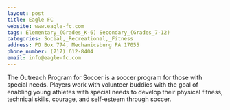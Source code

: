 ```yaml
---
layout: post
title: Eagle FC
website: www.eagle-fc.com
tags: Elementary_(Grades_K-6) Secondary_(Grades_7-12)
categories: Social,_Recreational,_Fitness
address: PO Box 774, Mechanicsburg PA 17055
phone_number: (717) 612-8404
email: info@eagle-fc.com
---
```

The Outreach Program for Soccer is a soccer program for those with special needs. Players work with volunteer buddies with the goal of enabling young athletes with special needs to develop their physical fitness, technical skills, courage, and self-esteem through soccer.
